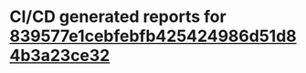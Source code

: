 # CI/CD generated reports for [839577e1cebfebfb425424986d51d84b3a23ce32](https://github.com/hydephp/develop/commit/839577e1cebfebfb425424986d51d84b3a23ce32)
